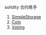 solidity 合约练手

1. [SimpleStorage](./1.SimpleStorage.sol) 
2. [Coin](./2.Coin.sol)
3. [Voting](./3.Voting.sol)
